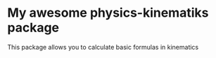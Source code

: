 # My awesome physics-kinematiks package
This package allows you to calculate basic formulas in kinematics